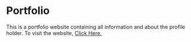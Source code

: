 # Portfolio

This is a portfolio website containing all information and about the profile holder.
To visit the website, [Click Here.]()
